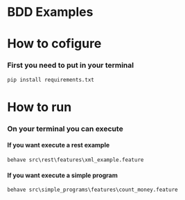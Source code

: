 # BDD Examples

# How to cofigure

### First you need to put in your terminal

``
pip install requirements.txt
``

# How to run

### On your terminal you can execute

#### If you want execute a rest example

``
behave src\rest\features\xml_example.feature
``

#### If you want execute a simple program

``
behave src\simple_programs\features\count_money.feature
``
